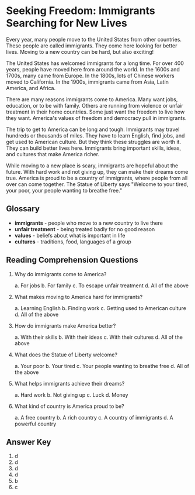 # Seeking Freedom: Immigrants Searching for New Lives

Every year, many people move to the United States from other countries. These people are called immigrants. They come here looking for better lives. Moving to a new country can be hard, but also exciting!

The United States has welcomed immigrants for a long time. For over 400 years, people have moved here from around the world. In the 1600s and 1700s, many came from Europe. In the 1800s, lots of Chinese workers moved to California. In the 1900s, immigrants came from Asia, Latin America, and Africa.

There are many reasons immigrants come to America. Many want jobs, education, or to be with family. Others are running from violence or unfair treatment in their home countries. Some just want the freedom to live how they want. America's values of freedom and democracy pull in immigrants.

The trip to get to America can be long and tough. Immigrants may travel hundreds or thousands of miles. They have to learn English, find jobs, and get used to American culture. But they think these struggles are worth it. They can build better lives here. Immigrants bring important skills, ideas, and cultures that make America richer.

While moving to a new place is scary, immigrants are hopeful about the future. With hard work and not giving up, they can make their dreams come true. America is proud to be a country of immigrants, where people from all over can come together. The Statue of Liberty says "Welcome to your tired, your poor, your people wanting to breathe free."

## Glossary

- **immigrants** - people who move to a new country to live there
- **unfair treatment** - being treated badly for no good reason
- **values** - beliefs about what is important in life
- **cultures** - traditions, food, languages of a group

## Reading Comprehension Questions

1. Why do immigrants come to America?

   a. For jobs
   b. For family
   c. To escape unfair treatment
   d. All of the above

2. What makes moving to America hard for immigrants?

   a. Learning English
   b. Finding work
   c. Getting used to American culture
   d. All of the above

3. How do immigrants make America better?

   a. With their skills
   b. With their ideas
   c. With their cultures
   d. All of the above

4. What does the Statue of Liberty welcome?

   a. Your poor
   b. Your tired
   c. Your people wanting to breathe free
   d. All of the above

5. What helps immigrants achieve their dreams?

   a. Hard work
   b. Not giving up
   c. Luck
   d. Money

6. What kind of country is America proud to be?

   a. A free country
   b. A rich country
   c. A country of immigrants
   d. A powerful country

## Answer Key

1. d
2. d
3. d
4. d
5. b
6. c
